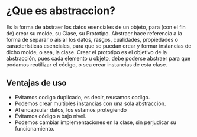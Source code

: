 # ¿Que es abstraccion?
Es la forma de abstraer los datos esenciales de un objeto, para (con el fin de) crear su molde, su Clase, su Prototipo. Abstraer hace referencia a la forma de separar o aislar los datos, rasgos, cualidades, propiedades o características esenciales, para que se puedan crear y formar instancias de dicho molde, o sea, la clase. Crear el prototipo es el objetivo de la abstracción, pues cada elemento u objeto, debe poderse abstraer para que podamos reutilizar el código, o sea crear instancias de esta clase.

## Ventajas de uso
* Evitamos codigo duplicado, es decir, reusamos codigo.
* Podemos crear múltiples instancias con una sola abstracción.
* Al encapsular datos, los estamos protegiendo
* Evitamos código a bajo nivel.
* Podemos cambiar implementaciones en la clase, sin perjudicar su funcionamiento.